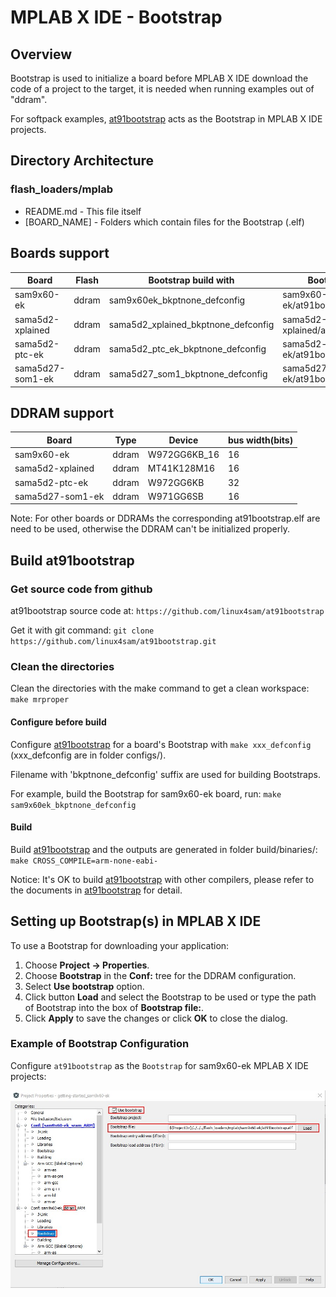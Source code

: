 # MPLAB X IDE - Bootstrap

## Overview

Bootstrap is used to initialize a board before MPLAB X IDE download the code of a project to
the target, it is needed when running examples out of "ddram".

For softpack examples, [at91bootstrap](https://github.com/linux4sam/at91bootstrap) acts as the Bootstrap in MPLAB X IDE projects.

## Directory Architecture

### flash_loaders/mplab

- README.md    -    This file itself
- [BOARD_NAME] -    Folders which contain files for the Bootstrap (.elf)

## Boards support

| Board            | Flash | Bootstrap build with                | Bootstrap File
| ---------------- | ----- | ----------------------------------- | -----------------------------------
| sam9x60-ek       | ddram | sam9x60ek_bkptnone_defconfig        | sam9x60-ek/at91bootstrap.elf
| sama5d2-xplained | ddram | sama5d2_xplained_bkptnone_defconfig | sama5d2-xplained/at91bootstrap.elf
| sama5d2-ptc-ek   | ddram | sama5d2_ptc_ek_bkptnone_defconfig   | sama5d2-ptc-ek/at91bootstrap.elf
| sama5d27-som1-ek | ddram | sama5d27_som1_bkptnone_defconfig    | sama5d27-som1-ek/at91bootstrap.elf

## DDRAM support

| Board            | Type  | Device         | bus width(bits)
------------------ | ----- | -------------- | ---------------
| sam9x60-ek       | ddram | W972GG6KB_16   | 16
| sama5d2-xplained | ddram | MT41K128M16    | 16
| sama5d2-ptc-ek   | ddram | W972GG6KB      | 32
| sama5d27-som1-ek | ddram | W971GG6SB      | 16

  Note: For other boards or DDRAMs the corresponding at91bootstrap.elf are need to be used, otherwise the DDRAM can't be initialized properly.

## Build at91bootstrap

### Get source code from github

at91bootstrap source code at: `https://github.com/linux4sam/at91bootstrap`

Get it with git command:
``git clone https://github.com/linux4sam/at91bootstrap.git``

### Clean the directories

Clean the directories with the make command to get a clean workspace:
``make mrproper``

#### Configure before build

Configure [at91bootstrap](https://github.com/linux4sam/at91bootstrap) for a board's Bootstrap with `make xxx_defconfig` (xxx_defconfig are in folder configs/).

Filename with 'bkptnone_defconfig' suffix are used for building Bootstraps.

For example, build the Bootstrap for sam9x60-ek board, run:
``make sam9x60ek_bkptnone_defconfig``

#### Build

Build [at91bootstrap](https://github.com/linux4sam/at91bootstrap) and the outputs are generated in folder build/binaries/:
``make CROSS_COMPILE=arm-none-eabi-``

Notice:
  It's OK to build [at91bootstrap](https://github.com/linux4sam/at91bootstrap) with other compilers, please refer to the documents in [at91bootstrap](https://github.com/linux4sam/at91bootstrap) for detail.

## Setting up Bootstrap(s) in MPLAB X IDE

To use a Bootstrap for downloading your application:

1. Choose **Project -> Properties**.
2. Choose **Bootstrap** in the **Conf:** tree for the DDRAM configuration.
3. Select **Use bootstrap** option.
4. Click button **Load** and select the Bootstrap to be used or type the path of Bootstrap into the box of **Bootstrap file:**.
5. Click **Apply** to save the changes or click **OK** to close the dialog.

### Example of Bootstrap Configuration

Configure `at91bootstrap` as the `Bootstrap` for sam9x60-ek MPLAB X IDE projects:

![Bootstrap_configuration](Bootstrap_configuration.jpg)

